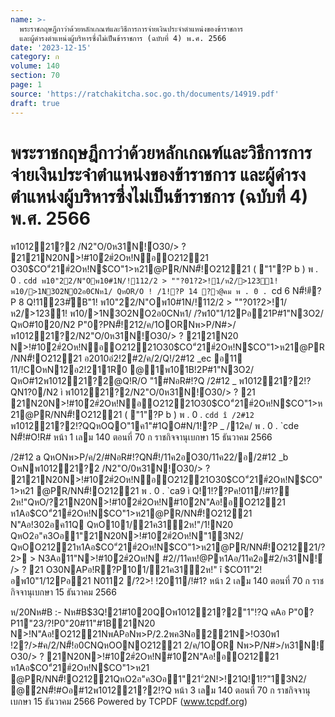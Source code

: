 ```yaml
---
name: >-
  พระราชกฤษฎีกาว่าด้วยหลักเกณฑ์และวิธีการการจ่ายเงินประจำตำแหน่งของข้าราชการ
  และผู้ดำรงตำแหน่งผู้บริหารซึ่งไม่เป็นข้าราชการ (ฉบับที่ 4) พ.ศ. 2566
date: '2023-12-15'
category: ก
volume: 140
section: 70
page: 1
source: 'https://ratchakitcha.soc.go.th/documents/14919.pdf'
draft: true
---
```


# พระราชกฤษฎีกาว่าด้วยหลักเกณฑ์และวิธีการการจ่ายเงินประจำตำแหน่งของข้าราชการ และผู้ดำรงตำแหน่งผู้บริหารซึ่งไม่เป็นข้าราชการ (ฉบับที่ 4) พ.ศ. 2566

พ101221?2 /N2"O/0ห31N!์O30/> ? 2121N20N>!#10ํ2#ํ2Oห!NอO21221 O30$CO"ํ21#ํ2Oห!N$CO"1>ห21@PR/NN#็!O21221 ( "1"?P b ) พ . 0 . `cdd พ10"22/N"Oพ10#1N/!112/2 > ""?01?2>!1/ห2/>1231! พ10/>1N3O2NO2อ0CNห1/ QหOR/O ! /1!?P 14 ?ว@คม พ . 0 . `cd 6 N#็!#ี?P 8 Q!1123#ัB"1! พ10"22/N"Oพ10#1N/!112/2 > ""?01?2>!1/ห2/>1231! พ10/>1N3O2NO2อ0CNห1/ /?พ10"1/12Pอ21P#1"N3O2/ QหO#1020/N2 P"0?PN#็!212/ค/1OORNพ>P/N#>/พ101221?2/N2"O/0ห31N!์O30/> ? 2121N20 N>!#10ํ2#ํ2Oห!NอO21221O30$CO"ํ21#ํ2Oห!N$CO"1>ห21@PR/NN#็!O21221 อ2010อํ2!2#2/ค/2/Q!/2#12 _ec อ11 11/!COหN12อ2!211R0 @1พ101B!2P#1"N3O2/ QหO#12พ101221?2@Q!R/O "1#NอR#!?Q /2#12 _ พ101221?2!?QN1?0/N2 ì พ101221?2/N2"O/0ห31N!์O30/> ? 21 21N20N>!#10ํ2#ํ2Oห!NอO21221O30$CO"ํ21#ํ2Oห!N$CO"1>ห21@PR/NN#็!O21221 ( "1"?P b ) พ . 0 . `cdd î /2#12 ` พ101221?2!?QQหOQO"1ค1"#1QO#N/1!?P _ /12ค/ พ . 0 . `cde N#็!#O!R# หน้า 1 เลม 140 ตอนที่ 70 ก ราชกิจจานุเบกษา 15 ธันวาคม 2566

/2#12 a QหONพ>P/ค/2/#NอR#!?QN#็!/11ค2อO30/11ค22/อ/2#12 _b OหNพ101221?2 /N2"O/0ห31N!์O30/> ? 2121N20N>!#10ํ2#ํ2Oห!NอO21221O30$CO"ํ21#ํ2Oห!N$CO"1>ห21 @PR/NN#็!O21221 พ . 0 . `ca9 ì Q!1!??Pค!011/!#1?ํ2ห!"QหO/?21N20N>!#10ํ2#ํ2Oห!N#10ํ2N"Aอ!อO21221 ห1Aอ$CO"ํ21#ํ2Oห!N$CO"1>ห21@PR/NN#็!O21221 N"Aอ!302อค11Q QหO101/21ค31ํ2ห!"/1!N20 QหO2อ"ค3Oอ1"21N20N>!#10ํ2#ํ2Oห!N"13N2/ QหOO21221ห1Aอ$CO"ํ21#ํ2Oห!N$CO"1>ห21@PR/NN#็!O21221/?2> > N3Aอ11"N>!#10ํ2#ํ2Oห!N #2//11คห!@Pห1Aอ/11ค2อ#2/ห31N!์ /> ? 21 O30NAPอ!R?P101/21ค31ํ2ห!" î $CO11"2!อพ10"1/12Pอ21 N0112 /?2>! !2011/!#1? หน้า 2 เลม 140 ตอนที่ 70 ก ราชกิจจานุเบกษา 15 ธันวาคม 2566

ห/20Nห#B :- Nห#B$3Q!21#1020QOพ101221?2"1"!?Q คAอ P"0?P11"23/?!P0"20#11"#1B21N20 N>!N"Aอ!O21221NพAPอNพ>P/2.2พค3Nอ221N>!O30พ1 !2?/>#ค/2/N#็!อ0CNQหOONO21221 2/ค/1OOR Nพ>P/N#>/ห31N!์O30/> ? 21N20N>!#10ํ2#ํ2Oห!N#10ํ2N"Aอ!อO21221 ห1Aอ$CO"ํ21#ํ2Oห!N$CO"1>ห21 @PR/NN#็!O21221QหO2อ"ค3Oอ1"21"ํ2N!>!21Q!1!?"13N2/ @ํ2N#็!#Oอ#12พ101221?2!?Q หน้า 3 เลม 140 ตอนที่ 70 ก ราชกิจจานุเบกษา 15 ธันวาคม 2566 Powered by TCPDF (www.tcpdf.org)
